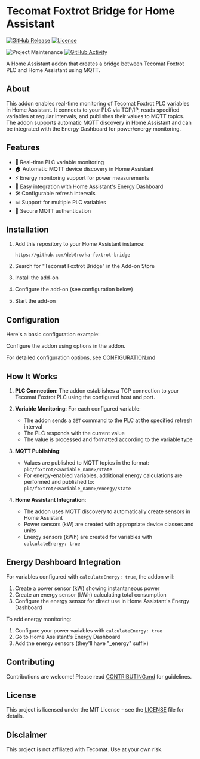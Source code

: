 # Tecomat Foxtrot Bridge for Home Assistant

[![GitHub Release][releases-shield]][releases]
[![License][license-shield]](LICENSE)

![Project Maintenance][maintenance-shield]
[![GitHub Activity][commits-shield]][commits]

A Home Assistant addon that creates a bridge between Tecomat Foxtrot PLC and Home Assistant using MQTT.

## About

This addon enables real-time monitoring of Tecomat Foxtrot PLC variables in Home Assistant. It connects to your PLC via TCP/IP, reads specified variables at regular intervals, and publishes their values to MQTT topics. The addon supports automatic MQTT discovery in Home Assistant and can be integrated with the Energy Dashboard for power/energy monitoring.

## Features

- 🔄 Real-time PLC variable monitoring
- 🏠 Automatic MQTT device discovery in Home Assistant
- ⚡ Energy monitoring support for power measurements
- 🔌 Easy integration with Home Assistant's Energy Dashboard
- 🛠️ Configurable refresh intervals
- 📊 Support for multiple PLC variables
- 🔐 Secure MQTT authentication

## Installation

1. Add this repository to your Home Assistant instance:
   ```
   https://github.com/deb0ro/ha-foxtrot-bridge
   ```

2. Search for "Tecomat Foxtrot Bridge" in the Add-on Store
3. Install the add-on
4. Configure the add-on (see configuration below)
5. Start the add-on

## Configuration

Here's a basic configuration example:

Configure the addon using options in the addon.

For detailed configuration options, see [CONFIGURATION.md](documentation/CONFIGURATION.md)

## How It Works

1. **PLC Connection**: The addon establishes a TCP connection to your Tecomat Foxtrot PLC using the configured host and port.

2. **Variable Monitoring**: For each configured variable:
   - The addon sends a `GET` command to the PLC at the specified refresh interval
   - The PLC responds with the current value
   - The value is processed and formatted according to the variable type

3. **MQTT Publishing**: 
   - Values are published to MQTT topics in the format: `plc/foxtrot/<variable_name>/state`
   - For energy-enabled variables, additional energy calculations are performed and published to: `plc/foxtrot/<variable_name>/energy/state`

4. **Home Assistant Integration**:
   - The addon uses MQTT discovery to automatically create sensors in Home Assistant
   - Power sensors (kW) are created with appropriate device classes and units
   - Energy sensors (kWh) are created for variables with `calculateEnergy: true`

## Energy Dashboard Integration

For variables configured with `calculateEnergy: true`, the addon will:
1. Create a power sensor (kW) showing instantaneous power
2. Create an energy sensor (kWh) calculating total consumption
3. Configure the energy sensor for direct use in Home Assistant's Energy Dashboard

To add energy monitoring:
1. Configure your power variables with `calculateEnergy: true`
2. Go to Home Assistant's Energy Dashboard
3. Add the energy sensors (they'll have "_energy" suffix)

## Contributing

Contributions are welcome! Please read [CONTRIBUTING.md](documentation/CONTRIBUTING.md) for guidelines.

## License

This project is licensed under the MIT License - see the [LICENSE](LICENSE) file for details.

## Disclaimer

This project is not affiliated with Tecomat. Use at your own risk.

[releases-shield]: https://img.shields.io/github/release/yourusername/ha-foxtrot-bridge.svg
[releases]: https://github.com/yourusername/ha-foxtrot-bridge/releases
[license-shield]: https://img.shields.io/github/license/yourusername/ha-foxtrot-bridge.svg
[maintenance-shield]: https://img.shields.io/maintenance/yes/2025.svg
[commits-shield]: https://img.shields.io/github/commit-activity/y/yourusername/ha-foxtrot-bridge.svg
[commits]: https://github.com/yourusername/ha-foxtrot-bridge/commits/main